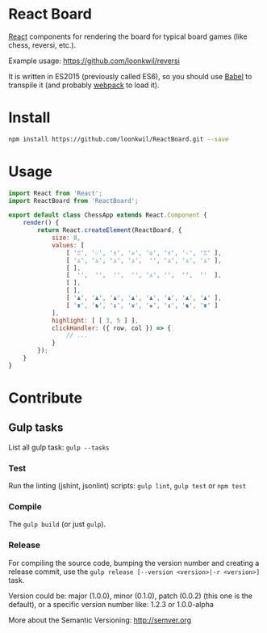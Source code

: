 # React Board

[React](https://facebook.github.io/react) components for rendering the board
for typical board games (like chess, reversi, etc.).

Example usage: https://github.com/loonkwil/reversi

It is written in ES2015 (previously called ES6), so you should use
[Babel](https://babeljs.io) to transpile it (and probably
[webpack](http://webpack.github.io) to load it).

# Install

```bash
npm install https://github.com/loonkwil/ReactBoard.git --save
```

# Usage

```javascript
import React from 'React';
import ReactBoard from 'ReactBoard';

export default class ChessApp extends React.Component {
    render() {
        return React.createElement(ReactBoard, {
            size: 8,
            values: [
                [ '♖', '♘', '♗', '♕', '♔', '♗', '♘', '♖' ],
                [ '♙', '♙', '♙', '♙',  '', '♙', '♙', '♙' ],
                [ ],
                [  '',  '',  '',  '', '♙', '',  '',  ''  ],
                [ ],
                [ ],
                [ '♟', '♟', '♟', '♟', '♟', '♟', '♟', '♟' ],
                [ '♜', '♞', '♝', '♛', '♚', '♝', '♞', '♜' ]
            ],
            highlight: [ [ 3, 5 ] ],
            clickHandler: ({ row, col }) => {
                // ...
            }
        });
    }
}
```

# Contribute

## Gulp tasks

List all gulp task: `gulp --tasks`

### Test

Run the linting (jshint, jsonlint) scripts: `gulp lint`, `gulp test` or
`npm test`

### Compile

The `gulp build` (or just `gulp`).

### Release

For compiling the source code, bumping the version number and creating a
release commit, use the `gulp release [--version <version>|-r <version>]` task.

Version could be: major (1.0.0), minor (0.1.0), patch (0.0.2) (this one is the
default), or a specific version number like: 1.2.3 or 1.0.0-alpha

More about the Semantic Versioning: http://semver.org
